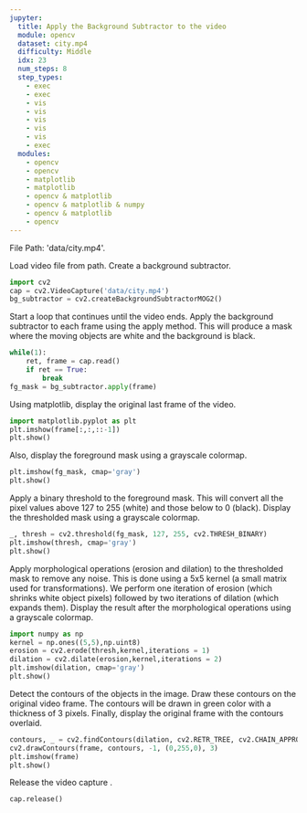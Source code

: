 ```yaml
---
jupyter:
  title: Apply the Background Subtractor to the video
  module: opencv
  dataset: city.mp4
  difficulty: Middle
  idx: 23
  num_steps: 8
  step_types:
    - exec
    - exec
    - vis
    - vis
    - vis
    - vis
    - vis
    - exec
  modules: 
    - opencv  
    - opencv 
    - matplotlib
    - matplotlib 
    - opencv & matplotlib
    - opencv & matplotlib & numpy
    - opencv & matplotlib 
    - opencv
---
```


File Path: 'data/city.mp4'.


Load video file from path. Create a background subtractor.
```python
import cv2
cap = cv2.VideoCapture('data/city.mp4')
bg_subtractor = cv2.createBackgroundSubtractorMOG2()
```

Start a loop that continues until the video ends. Apply the background subtractor to each frame using the apply method. This will produce a mask where the moving objects are white and the background is black.
```python
while(1):
    ret, frame = cap.read()
    if ret == True:
        break
fg_mask = bg_subtractor.apply(frame)
```

Using matplotlib, display the original last frame of the video.
```python
import matplotlib.pyplot as plt
plt.imshow(frame[:,:,::-1])
plt.show()
```

Also, display the foreground mask using a grayscale colormap.
```python
plt.imshow(fg_mask, cmap='gray')
plt.show()
```

Apply a binary threshold to the foreground mask. This will convert all the pixel values above 127 to 255 (white) and those below to 0 (black). Display the thresholded mask using a grayscale colormap.
```python
_, thresh = cv2.threshold(fg_mask, 127, 255, cv2.THRESH_BINARY)
plt.imshow(thresh, cmap='gray')
plt.show()
```

Apply morphological operations (erosion and dilation) to the thresholded mask to remove any noise. This is done using a 5x5 kernel (a small matrix used for transformations). We perform one iteration of erosion (which shrinks white object pixels) followed by two iterations of dilation (which expands them). Display the result after the morphological operations using a grayscale colormap.
```python
import numpy as np
kernel = np.ones((5,5),np.uint8)
erosion = cv2.erode(thresh,kernel,iterations = 1)
dilation = cv2.dilate(erosion,kernel,iterations = 2)
plt.imshow(dilation, cmap='gray')
plt.show()
```

Detect the contours of the objects in the image. Draw these contours on the original video frame. The contours will be drawn in green color with a thickness of 3 pixels. Finally, display the original frame with the contours overlaid.
```python
contours, _ = cv2.findContours(dilation, cv2.RETR_TREE, cv2.CHAIN_APPROX_SIMPLE)
cv2.drawContours(frame, contours, -1, (0,255,0), 3)
plt.imshow(frame)
plt.show()
```

Release the video capture .
```python
cap.release()
```